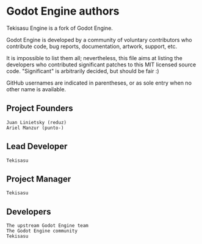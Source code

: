 # Godot Engine authors

Tekisasu Engine is a fork of Godot Engine.

Godot Engine is developed by a community of voluntary contributors who
contribute code, bug reports, documentation, artwork, support, etc.

It is impossible to list them all; nevertheless, this file aims at listing
the developers who contributed significant patches to this MIT licensed
source code. "Significant" is arbitrarily decided, but should be fair :)

GitHub usernames are indicated in parentheses, or as sole entry when no other
name is available.

## Project Founders

    Juan Linietsky (reduz)
    Ariel Manzur (punto-)

## Lead Developer

    Tekisasu

## Project Manager

    Tekisasu

## Developers

    The upstream Godot Engine team
    The Godot Engine community
    Tekisasu
